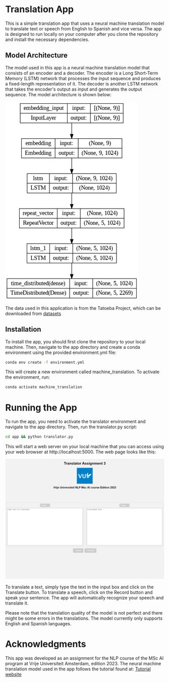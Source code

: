 # Translation App

This is a simple translation app that uses a neural machine translation model to translate text or speech from English to Spanish and vice versa. The app is designed to run locally on your computer after you clone the repository and install the necessary dependencies.

## Model Architecture

The model used in this app is a neural machine translation model that consists of an encoder and a decoder. The encoder is a Long Short-Term Memory (LSTM) network that processes the input sequence and produces a fixed-length representation of it. The decoder is another LSTM network that takes the encoder's output as input and generates the output sequence. The model architecture is shown below:

![Model Image](Neural_Machine_Translator/model.png)


The data used in this application is from the Tatoeba Project, which can be downloaded from [datasets](http://tatoeba.org/files/downloads/sentences_detailed.csv)

## Installation

To install the app, you should first clone the repository to your local machine. Then, navigate to the app directory and create a conda environment using the provided environment.yml file:

```bash
conda env create -f environment.yml
```

This will create a new environment called machine_translation. To activate the environment, run: 

```bash
conda activate machine_translation
```

# Running the App

To run the app, you need to activate the translator environment and navigate to the app directory. Then, run the translator.py script:

```bash
cd app && python translator.py
```

This will start a web server on your local machine that you can access using your web browser at http://localhost:5000. The web page looks like this:

![App running](app/app_screenshot.jpeg)

To translate a text, simply type the text in the input box and click on the Translate button. To translate a speech, click on the Record button and speak your sentence. The app will automatically recognize your speech and translate it.

Please note that the translation quality of the model is not perfect and there might be some errors in the translations. The model currently only supports English and Spanish languages.

# Acknowledgments

This app was developed as an assignment for the NLP course of the MSc AI program at Vrije Universiteit Amsterdam, edition 2023. The neural machine translation model used in the app follows the tutorial found at: [Tutorial website](https://machinelearningmastery.com/develop-neural-machine-translation-system-keras/)